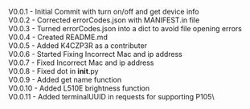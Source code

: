 V0.0.1  - Initial Commit with turn on/off and get device info\
V0.0.2  - Corrected errorCodes.json with MANIFEST.in file\
V0.0.3  - Turned errorCodes.json into a dict to avoid file opening errors\
V0.0.4  - Created README.md\
V0.0.5  - Added K4CZP3R as a contributer\
V0.0.6  - Started Fixing Incorrect Mac and ip address\
V0.0.7  - Fixed Incorrect Mac and ip address\
V0.0.8  - Fixed dot in __init__.py\
V0.0.9  - Added get name function\
V0.0.10 - Added L510E brightness function\
V0.0.11 - Added terminalUUID in requests for supporting P105\
